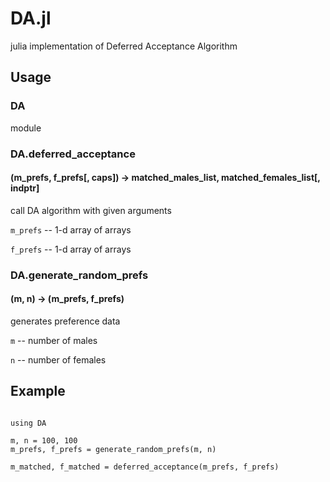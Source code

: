 # DA.jl
julia implementation of Deferred Acceptance Algorithm

## Usage

### DA

module

### DA.deferred_acceptance

#### (m_prefs, f_prefs[, caps]) -> matched_males_list, matched_females_list[, indptr]

call DA algorithm with given arguments

`m_prefs` -- 1-d array of arrays

`f_prefs` -- 1-d array of arrays

### DA.generate_random_prefs

#### (m, n) -> (m_prefs, f_prefs)

generates preference data

`m` -- number of males

`n` -- number of females

## Example

```

using DA

m, n = 100, 100
m_prefs, f_prefs = generate_random_prefs(m, n)

m_matched, f_matched = deferred_acceptance(m_prefs, f_prefs)

```
